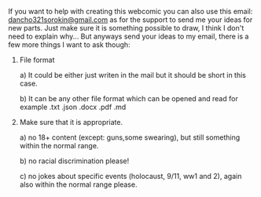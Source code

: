 If you want to help with creating this webcomic you can also use this email: dancho321sorokin@gmail.com as for the support to send me your ideas for new parts. Just make sure it is something possible to draw, I think I don't need to explain why... But anyways send your ideas to my email, there is a few more things I want to ask though:

1. File format

    a) It could be either just writen in the mail but it should be short in this case.

    b) It can be any other file format which can be opened and read for example .txt .json .docx .pdf .md

2. Make sure that it is appropriate.

    a) no 18+ content (except: guns,some swearing), but still something within the normal range.

    b) no racial discrimination please!

    c) no jokes about specific events (holocaust, 9/11, ww1 and 2), again also within the normal range please.

